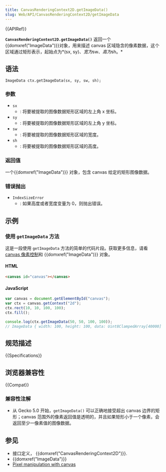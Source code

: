 ```yaml
---
title: CanvasRenderingContext2D.getImageData()
slug: Web/API/CanvasRenderingContext2D/getImageData
---
```


{{APIRef}}

**`CanvasRenderingContext2D.getImageData()`** 返回一个{{domxref("ImageData")}}对象，用来描述 canvas 区域隐含的像素数据，这个区域通过矩形表示，起始点为*(sx, sy)、*宽为*sw、*高为*sh。*

## 语法

```plain
ImageData ctx.getImageData(sx, sy, sw, sh);
```

### 参数

- `sx`
  - : 将要被提取的图像数据矩形区域的左上角 x 坐标。
- `sy`
  - : 将要被提取的图像数据矩形区域的左上角 y 坐标。
- `sw`
  - : 将要被提取的图像数据矩形区域的宽度。
- `sh`
  - : 将要被提取的图像数据矩形区域的高度。

### 返回值

一个{{domxref("ImageData")}} 对象，包含 canvas 给定的矩形图像数据。

### 错误抛出

- `IndexSizeError`
  - : 如果高度或者宽度变量为 0，则抛出错误。

## 示例

### 使用 `getImageData` 方法

这是一段使用 `getImageData` 方法的简单的代码片段。获取更多信息，请看 [canvas 像素控制](/zh-CN/docs/Web/API/Canvas_API/Tutorial/Pixel_manipulation_with_canvas)和 {{domxref("ImageData")}} 对象。

#### HTML

```html
<canvas id="canvas"></canvas>
```

#### JavaScript

```js
var canvas = document.getElementById("canvas");
var ctx = canvas.getContext("2d");
ctx.rect(10, 10, 100, 100);
ctx.fill();

console.log(ctx.getImageData(50, 50, 100, 100));
// ImageData { width: 100, height: 100, data: Uint8ClampedArray[40000] }
```

## 规范描述

{{Specifications}}

## 浏览器兼容性

{{Compat}}

### 兼容性注解

- 从 Gecko 5.0 开始，`getImageData()` 可以正确地接受超出 canvas 边界的矩形；canvas 范围外的像素返回值是透明的，并且如果矩形小于一个像素，会返回至少一像素值的图像数据。

## 参见

- 接口定义， {{domxref("CanvasRenderingContext2D")}}.
- {{domxref("ImageData")}}
- [Pixel manipulation with canvas](/zh-CN/docs/Web/API/Canvas_API/Tutorial/Pixel_manipulation_with_canvas)
